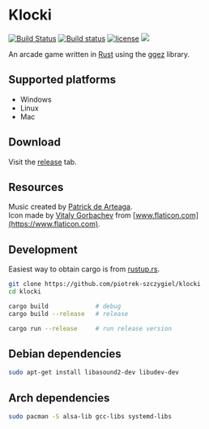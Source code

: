 # Klocki

[![Build Status](https://travis-ci.org/piotrek-szczygiel/klocki.svg?branch=master)](https://travis-ci.org/piotrek-szczygiel/klocki)
[![Build status](https://ci.appveyor.com/api/projects/status/vjb1uy5nf7306jys/branch/master?svg=true)](https://ci.appveyor.com/project/piotrek-szczygiel/klocki/branch/master)
[![license](https://img.shields.io/badge/license-MIT-blue.svg)](https://github.com/piotrek-szczygiel/klocki/blob/master/LICENSE)
[![](https://tokei.rs/b1/github/piotrek-szczygiel/klocki)](https://github.com/piotrek-szczygiel/klocki)

An arcade game written in [Rust](https://www.rust-lang.org) using the [ggez](https://github.com/ggez/ggez) library.

## Supported platforms

* Windows
* Linux
* Mac

## Download

Visit the [release](https://github.com/piotrek-szczygiel/klocki/releases) tab.

## Resources

Music created by [Patrick de Arteaga](https://patrickdearteaga.com).  
Icon made by [Vitaly Gorbachev](https://www.flaticon.com/authors/vitaly-gorbachev) from [www.flaticon.com](https://www.flaticon.com).

## Development

Easiest way to obtain cargo is from [rustup.rs](https://rustup.rs).

```sh
git clone https://github.com/piotrek-szczygiel/klocki
cd klocki

cargo build             # debug
cargo build --release   # release

cargo run --release     # run release version
```

## Debian dependencies

```sh
sudo apt-get install libasound2-dev libudev-dev
```

## Arch dependencies

```sh
sudo pacman -S alsa-lib gcc-libs systemd-libs
```

